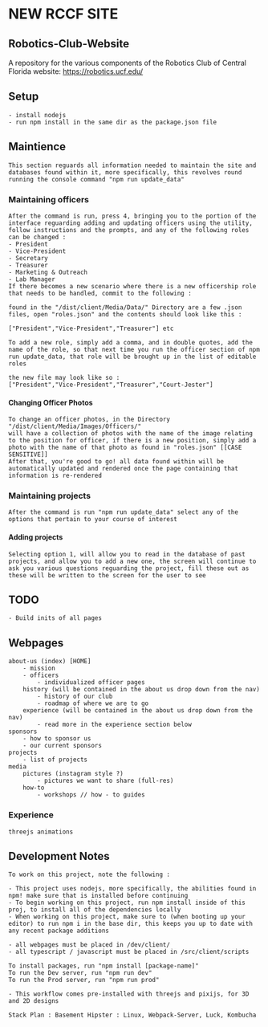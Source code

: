 # NEW RCCF SITE

## Robotics-Club-Website

A repository for the various components of the Robotics Club of Central Florida website: <https://robotics.ucf.edu/>

## Setup

    - install nodejs
    - run npm install in the same dir as the package.json file

## Maintience

    This section reguards all information needed to maintain the site and databases found within it, more specifically, this revolves round running the console command "npm run update_data"

### Maintaining officers

    After the command is run, press 4, bringing you to the portion of the interface reguarding adding and updating officers using the utility, follow instructions and the prompts, and any of the following roles can be changed :
    - President
    - Vice-President
    - Secretary
    - Treasurer
    - Marketing & Outreach
    - Lab Manager
    If there becomes a new scenario where there is a new officership role that needs to be handled, commit to the following :

    found in the "/dist/client/Media/Data/" Directory are a few .json files, open "roles.json" and the contents should look like this :

    ["President","Vice-President","Treasurer"] etc

    To add a new role, simply add a comma, and in double quotes, add the name of the role, so that next time you run the officer section of npm run update_data, that role will be brought up in the list of editable roles

    the new file may look like so :
    ["President","Vice-President","Treasurer","Court-Jester"]

#### Changing Officer Photos

    To change an officer photos, in the Directory "/dist/client/Media/Images/Officers/"
    will have a collection of photos with the name of the image relating to the position for officer, if there is a new position, simply add a photo with the name of that photo as found in "roles.json" [[CASE SENSITIVE]]
    After that, you're good to go! all data found within will be automatically updated and rendered once the page containing that information is re-rendered

### Maintaining projects

    After the command is run "npm run update_data" select any of the options that pertain to your course of interest

#### Adding projects

    Selecting option 1, will allow you to read in the database of past projects, and allow you to add a new one, the screen will continue to ask you various questions reguarding the project, fill these out as these will be written to the screen for the user to see

## TODO

    - Build inits of all pages

## Webpages

    about-us (index) [HOME]
        - mission
        - officers
            - individualized officer pages
        history (will be contained in the about us drop down from the nav)
            - history of our club
            - roadmap of where we are to go
        experience (will be contained in the about us drop down from the nav)
            - read more in the experience section below
    sponsors
        - how to sponsor us
        - our current sponsors
    projects
        - list of projects
    media
        pictures (instagram style ?)
            - pictures we want to share (full-res)
        how-to 
            - workshops // how - to guides

### Experience

    threejs animations

## Development Notes

    To work on this project, note the following :

    - This project uses nodejs, more specifically, the abilities found in npm! make sure that is installed before continuing
    - To begin working on this project, run npm install inside of this proj, to install all of the dependencies locally
    - When working on this project, make sure to (when booting up your editor) to run npm i in the base dir, this keeps you up to date with any recent package additions

    - all webpages must be placed in /dev/client/
    - all typescript / javascript must be placed in /src/client/scripts

    To install packages, run "npm install [package-name]"
    To run the Dev server, run "npm run dev"
    To run the Prod server, run "npm run prod"

    - This workflow comes pre-installed with threejs and pixijs, for 3D and 2D designs
    
    Stack Plan : Basement Hipster : Linux, Webpack-Server, Luck, Kombucha
